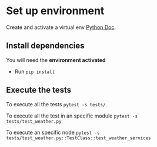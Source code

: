 # Set up environment

Create and activate a virtual env [Python Doc](https://docs.python.org/es/3/library/venv.html).

## Install dependencies

You will need the **environment activated**

- Run `pip install`

## Execute the tests

To execute all the tests
`pytest -s tests/`

To execute all the test in an specific module
`pytest -s tests/test_weather.py`

To execute an specific node
`pytest -s tests/test_weather.py::TestClass::test_weather_services`
